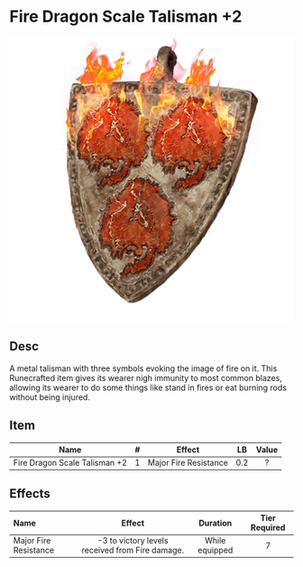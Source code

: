 # Fire Dragon Scale Talisman +2

![Copyrighted Image](FireDragonScaleTalisman+2.png)

## Desc

A metal talisman with three symbols evoking the image of fire on it. This Runecrafted item gives its wearer nigh immunity to most common blazes, allowing its wearer to do some things like stand in fires or eat burning rods without being injured.

## Item

|             Name             | # |        Effect        | LB | Value |
| :---------------------------: | :-: | :-------------------: | :-: | :---: |
| Fire Dragon Scale Talisman +2 | 1 | Major Fire Resistance | 0.2 |   ?   |

## Effects

| Name                  |                     Effect                     |    Duration    | Tier Required |
| :-------------------- | :---------------------------------------------: | :------------: | :-----------: |
| Major Fire Resistance | -3 to victory levels received from Fire damage. | While equipped |       7       |
